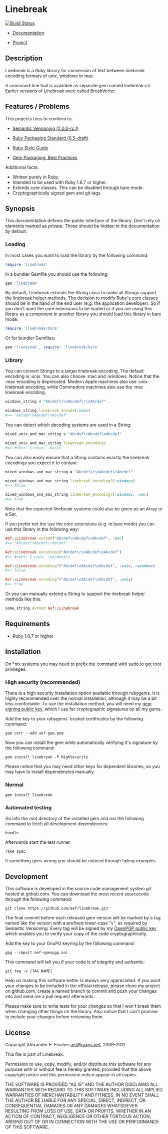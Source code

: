 Linebreak
=========

[![Build Status](https://secure.travis-ci.org/aef/linebreak.png)](
https://secure.travis-ci.org/aef/linebreak)

* [Documentation][1]
* [Project][2]

   [1]: http://rdoc.info/projects/aef/linebreak/
   [2]: https://github.com/aef/linebreak/

Description
-----------

Linebreak is a Ruby library for conversion of text between linebreak encoding
formats of unix, windows or mac.

A command-line tool is available as separate gem named linebreak-cli.
Earlier versions of Linebreak were called BreakVerter.

Features / Problems
-------------------

This projects tries to conform to:

* [Semantic Versioning (2.0.0-rc.1)][5]
* [Ruby Packaging Standard (0.5-draft)][6]
* [Ruby Style Guide][7]
* [Gem Packaging: Best Practices][8]

   [5]: http://semver.org/
   [6]: http://chneukirchen.github.com/rps/
   [7]: https://github.com/bbatsov/ruby-style-guide
   [8]: http://weblog.rubyonrails.org/2009/9/1/gem-packaging-best-practices

Additional facts:

* Written purely in Ruby.
* Intended to be used with Ruby 1.8.7 or higher.
* Extends core classes. This can be disabled through bare mode.
* Cryptographically signed gem and git tags

Synopsis
--------

This documentation defines the public interface of the library. Don't rely
on elements marked as private. Those should be hidden in the documentation
by default.

### Loading

In most cases you want to load the library by the following command:

~~~~~ ruby
require 'linebreak'
~~~~~

In a bundler Gemfile you should use the following:

~~~~~ ruby
gem 'linebreak'
~~~~~

By default, Linebreak extends the String class to make all Strings support the
linebreak helper methods. The decision to modify Ruby's core classes should be
in the hand of the end user (e.g. the application developer). So if you don't
want the core extensions to be loaded or if you are using this library as a
component in another library you should load this library in bare mode: 

~~~~~ ruby
require 'linebreak/bare'
~~~~~

Or for bundler Gemfiles:

~~~~~ ruby
gem 'linebreak', require: 'linebreak/bare'
~~~~~

### Library

You can convert Strings to a target linebreak encoding. The default encoding is
:unix. You can also choose :mac and :windows. Notice that the :mac encoding is
deprecated. Modern Apple machines also use :unix linebreak encoding, while
Commodore machines also use the :mac linebreak encoding.

~~~~~ ruby
windows_string = "Abcdef\r\nAbcdef\r\nAbcdef"

windows_string.linebreak_encode(:unix)
#=> "Abcdef\nAbcdef\nAbcdef"
~~~~~

You can detect which decoding systems are used in a String:

~~~~~ ruby
mixed_unix_and_mac_string = "Abcdef\rAbcdef\nAbcdef"

mixed_unix_and_mac_string.linebreak_encodings
#=> #<Set: {:unix, :mac}>
~~~~~

You can also easily ensure that a String contains exactly the linebreak
encodings you expect it to contain:

~~~~~ ruby
mixed_windows_and_mac_string = "Abcdef\r\nAbcdef\rAbcdef"

mixed_windows_and_mac_string.linebreak_encoding?(:windows)
#=> false

mixed_windows_and_mac_string.linebreak_encoding?(:windows, :mac)
#=> true
~~~~~

Note that the expected linebreak systems could also be given as an Array or a
Set.

If you prefer not the use the core extensions (e.g. in bare mode) you can use
this library in the following way: 

~~~~~ ruby
Aef::Linebreak.encode("Abcdef\nAbcdef\nAbcdef", :mac)
#=> "Abcdef\rAbcdef\rAbcdef"

Aef::Linebreak.encodings("Abcdef\r\nAbcdef\nAbcdef")
#=> #<Set: {:unix, :windows}>

Aef::Linebreak.encoding?("Abcdef\nAbcdef\nAbcdef", :unix, :windows)
#=> false

Aef::Linebreak.encoding?("Abcdef\nAbcdef\nAbcdef", :unix)
#=> true
~~~~~

Or you can manually extend a String to support the linebreak helper methods like
this:

~~~~~ ruby
some_string.extend Aef::Linebreak
~~~~~

Requirements
------------

* Ruby 1.8.7 or higher

Installation
------------

On *nix systems you may need to prefix the command with sudo to get root
privileges.

### High security (recommended)

There is a high security installation option available through rubygems. It is
highly recommended over the normal installation, although it may be a bit less
comfortable. To use the installation method, you will need my [gem signing
public key][9], which I use for cryptographic signatures on all my gems.

Add the key to your rubygems' trusted certificates by the following command:

    gem cert --add aef-gem.pem

Now you can install the gem while automatically verifying it's signature by the
following command:

    gem install linebreak -P HighSecurity

Please notice that you may need other keys for dependent libraries, so you may
have to install dependencies manually.

   [9]: http://aef.name/crypto/aef-gem.pem

### Normal

    gem install linebreak

### Automated testing

Go into the root directory of the installed gem and run the following command
to fetch all development dependencies:

    bundle

Afterwards start the test runner:

    rake spec

If something goes wrong you should be noticed through failing examples.

Development
-----------

This software is developed in the source code management system git hosted
at github.com. You can download the most recent sourcecode through the
following command:

    git clone https://github.com/aef/linebreak.git

The final commit before each released gem version will be marked by a tag
named like the version with a prefixed lower-case "v", as required by Semantic
Versioning. Every tag will be signed by my [OpenPGP public key][10] which
enables you to verify your copy of the code cryptographically.

   [10]: http://aef.name/crypto/aef-openpgp.pem

Add the key to your GnuPG keyring by the following command:

    gpg --import aef-openpgp.asc

This command will tell you if your code is of integrity and authentic:

    git tag -v [TAG NAME]

Help on making this software better is always very appreciated. If you want
your changes to be included in the official release, please clone my project
on github.com, create a named branch to commit and push your changes into and
send me a pull request afterwards.

Please make sure to write tests for your changes so that I won't break them
when changing other things on the library. Also notice that I can't promise
to include your changes before reviewing them.

License
-------

Copyright Alexander E. Fischer <aef@raxys.net>, 2009-2012

This file is part of Linebreak.

Permission to use, copy, modify, and/or distribute this software for any
purpose with or without fee is hereby granted, provided that the above
copyright notice and this permission notice appear in all copies.

THE SOFTWARE IS PROVIDED "AS IS" AND THE AUTHOR DISCLAIMS ALL WARRANTIES WITH
REGARD TO THIS SOFTWARE INCLUDING ALL IMPLIED WARRANTIES OF MERCHANTABILITY AND
FITNESS. IN NO EVENT SHALL THE AUTHOR BE LIABLE FOR ANY SPECIAL, DIRECT,
INDIRECT, OR CONSEQUENTIAL DAMAGES OR ANY DAMAGES WHATSOEVER RESULTING FROM
LOSS OF USE, DATA OR PROFITS, WHETHER IN AN ACTION OF CONTRACT, NEGLIGENCE OR
OTHER TORTIOUS ACTION, ARISING OUT OF OR IN CONNECTION WITH THE USE OR
PERFORMANCE OF THIS SOFTWARE.

